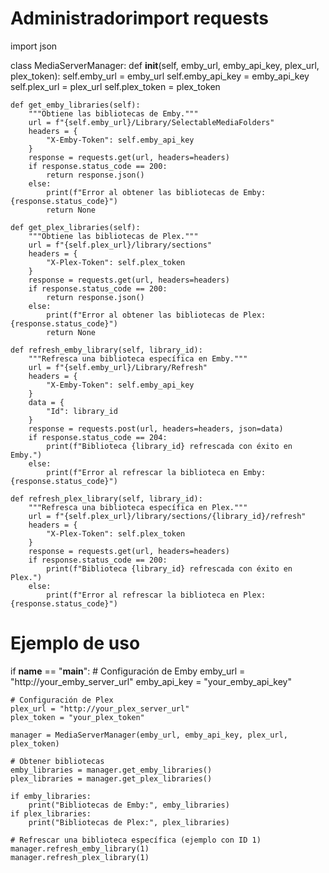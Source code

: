 # Administradorimport requests
import json

class MediaServerManager:
    def __init__(self, emby_url, emby_api_key, plex_url, plex_token):
        self.emby_url = emby_url
        self.emby_api_key = emby_api_key
        self.plex_url = plex_url
        self.plex_token = plex_token

    def get_emby_libraries(self):
        """Obtiene las bibliotecas de Emby."""
        url = f"{self.emby_url}/Library/SelectableMediaFolders"
        headers = {
            "X-Emby-Token": self.emby_api_key
        }
        response = requests.get(url, headers=headers)
        if response.status_code == 200:
            return response.json()
        else:
            print(f"Error al obtener las bibliotecas de Emby: {response.status_code}")
            return None

    def get_plex_libraries(self):
        """Obtiene las bibliotecas de Plex."""
        url = f"{self.plex_url}/library/sections"
        headers = {
            "X-Plex-Token": self.plex_token
        }
        response = requests.get(url, headers=headers)
        if response.status_code == 200:
            return response.json()
        else:
            print(f"Error al obtener las bibliotecas de Plex: {response.status_code}")
            return None

    def refresh_emby_library(self, library_id):
        """Refresca una biblioteca específica en Emby."""
        url = f"{self.emby_url}/Library/Refresh"
        headers = {
            "X-Emby-Token": self.emby_api_key
        }
        data = {
            "Id": library_id
        }
        response = requests.post(url, headers=headers, json=data)
        if response.status_code == 204:
            print(f"Biblioteca {library_id} refrescada con éxito en Emby.")
        else:
            print(f"Error al refrescar la biblioteca en Emby: {response.status_code}")

    def refresh_plex_library(self, library_id):
        """Refresca una biblioteca específica en Plex."""
        url = f"{self.plex_url}/library/sections/{library_id}/refresh"
        headers = {
            "X-Plex-Token": self.plex_token
        }
        response = requests.get(url, headers=headers)
        if response.status_code == 200:
            print(f"Biblioteca {library_id} refrescada con éxito en Plex.")
        else:
            print(f"Error al refrescar la biblioteca en Plex: {response.status_code}")

# Ejemplo de uso
if __name__ == "__main__":
    # Configuración de Emby
    emby_url = "http://your_emby_server_url"
    emby_api_key = "your_emby_api_key"

    # Configuración de Plex
    plex_url = "http://your_plex_server_url"
    plex_token = "your_plex_token"

    manager = MediaServerManager(emby_url, emby_api_key, plex_url, plex_token)

    # Obtener bibliotecas
    emby_libraries = manager.get_emby_libraries()
    plex_libraries = manager.get_plex_libraries()

    if emby_libraries:
        print("Bibliotecas de Emby:", emby_libraries)
    if plex_libraries:
        print("Bibliotecas de Plex:", plex_libraries)

    # Refrescar una biblioteca específica (ejemplo con ID 1)
    manager.refresh_emby_library(1)
    manager.refresh_plex_library(1)
